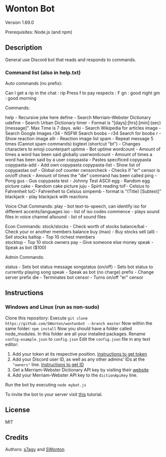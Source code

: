 # Wonton Bot

Version 1.69.0

Prerequisites: Node.js (and npm)

## Description

General use Discord bot that reads and responds to commands.

### Command list (also in help.txt)

Auto commands (no prefix):

Can I get a rip in the chat : rip
Press f to pay respects : F
gn : good night
gm : good morning

Commands:

help - Recursive joke here
define - Search Merriam-Webster Dictionary
udefine - Search Urban Dictionary
timer - Format is "[days]:[hrs]:[min]:(sec) [message]". Max Time is 7 days.
wiki - Search Wikipedia for articles
image - Search Google Images
r34 - NSFW Search
boobs - r34 Search for boobs
r - Show reaction image
allr - Reaction image list 
spam - Repeat message 5 times (Cannot spam commands)
bigtext (shortcut "bt") - Changes characters to emoji counterpart
uptime - Bot uptime
wordcount - Amount of times a word has been said globally
userwordcount - Amount of times a word has been said by a user
copypasta - Pastes specificed copypasta 
copypasta-add - Add own copypasta
copypasta-list - Show list of copypastas
oof - Global oof counter
censorcheck - Checks if "er" censor is on/off
check - Amount of times the "die" command has been called
ping - Pong
gus - Gus copypasta
test - Johnny Test ASCII
egg - Random egg picture
cake - Random cake picture
juju - Spirit reading
toF- Celsius to Fahrenheit
toC- Fahrenheit to Celsius
simpemb - format is "(Title) [Subtext]"
blackjack - play blackjack with reactions

Voice Chat Commands:
play - bot text-to-speech, can identify iso for different accents/languages
iso - list of iso codes
commence - plays sound files in voice channel
allsound - list of sound files

Econ Commands:
stock/stocks - Check worth of stocks
balance/bal - Check your or another members balance
buy (max) - Buy stocks
sell (all) - Sell stocks
baltop - Top 10 richest members  
stocktop - Top 10 stock owners
pay - Give someone else money
speak - Speak as bot ($100)

Admin Commands:

status - Sets bot status message
songstatus (on/off) - Sets bot status to currently playing song
speak - Speak as bot (no charge)
prefix - Change server prefix
die - Terminates bot
censor - Turns on/off "er" censor

## Instructions

### Windows and Linux (run as non-sudo)

Clone this repository:
    Execute `git clone https://github.com/SWonton/wontonbot --branch master`
Now within the same folder:
    `npm install`
Now you should have a folder called node_modules. In this folder are all your installed packages.
Rename `config-example.json` to `config.json`
Edit the `config.json` file in any text editor:

1) Add your token at its respective position. [Instructions to get token](https://discordpy.readthedocs.io/en/latest/discord.html)
2) Add your Discord user ID, as well as any other admins' IDs at the `"owners"` line. [Instructions to get ID](https://support.discord.com/hc/en-us/articles/206346498-Where-can-I-find-my-User-Server-Message-ID-)
3) Get a Merriam-Webster Dictionary API key by visiting their [website](https://dictionaryapi.com/)
4) Add your Merriam-Webster API key to the `dictionApiKey` line.

Run the bot by executing `node mybot.js`

To invite the bot to your server visit [this](https://discordpy.readthedocs.io/en/latest/discord.html#inviting-your-bot) tutorial.

## License

MIT

## Credits

Authors:
[s7agv](https://github.com/s7agv) and [SWonton](https://github.com/SWonton)